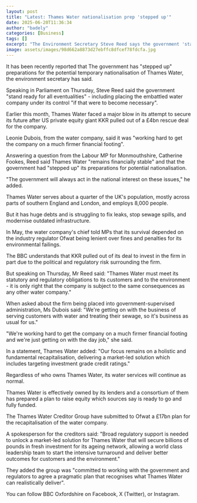 ```yaml
---
layout: post
title: "Latest: Thames Water nationalisation prep 'stepped up'"
date: 2025-06-20T11:36:34
author: "badely"
categories: [Business]
tags: []
excerpt: "The Environment Secretary Steve Reed says the government 'stand ready for all eventualities'."
image: assets/images/98d662a8873d27ebffc8dfcef78fdcfa.jpg
---
```


It has been recently reported that The government has "stepped up" preparations for the potential temporary nationalisation of Thames Water, the environment secretary has said.

Speaking in Parliament on Thursday, Steve Reed said the government "stand ready for all eventualities" - including placing the embattled water company under its control "if that were to become necessary".

Earlier this month, Thames Water faced a major blow in its attempt to secure its future after US private equity giant KKR pulled out of a £4bn rescue deal for the company.

Leonie Dubois, from the water company, said it was "working hard to get the company on a much firmer financial footing".

Answering a question from the Labour MP for Monmouthshire, Catherine Fookes, Reed said Thames Water "remains financially stable" and that the government had "stepped up" its preparations for potential nationalisation.

"The government will always act in the national interest on these issues," he added.

Thames Water serves about a quarter of the UK's population, mostly across parts of southern England and London, and employs 8,000 people.

But it has huge debts and is struggling to fix leaks, stop sewage spills, and modernise outdated infrastructure.

In May, the water company's chief told MPs that its survival depended on the industry regulator Ofwat being lenient over fines and penalties for its environmental failings.

The BBC understands that KKR pulled out of its deal to invest in the firm in part due to the political and regulatory risk surrounding the firm.

But speaking on Thursday, Mr Reed said: "Thames Water must meet its statutory and regulatory obligations to its customers and to the environment - it is only right that the company is subject to the same consequences as any other water company."

When asked about the firm being placed into government-supervised administration, Ms Dubois said: "We're getting on with the business of serving customers with water and treating their sewage, so it's business as usual for us."

"We're working hard to get the company on a much firmer financial footing and we're just getting on with the day job," she said.

In a statement, Thames Water added: "Our focus remains on a holistic and fundamental recapitalisation, delivering a market-led solution which includes targeting investment grade credit ratings."

Regardless of who owns Thames Water, its water services will continue as normal.

Thames Water is effectively owned by its lenders and a consortium of them has prepared a plan to raise equity which sources say is ready to go and fully funded.

The Thames Water Creditor Group have submitted to Ofwat a £17bn plan for the recapitalisation of the water company.

A spokesperson for the creditors said: "Broad regulatory support is needed to unlock a market-led solution for Thames Water that will secure billions of pounds in fresh investment for its ageing network, allowing a world class leadership team to start the intensive turnaround and deliver better outcomes for customers and the environment."

They added the group was "committed to working with the government and regulators to agree a pragmatic plan that recognises what Thames Water can realistically deliver".

You can follow BBC Oxfordshire on Facebook, X (Twitter), or Instagram. 

